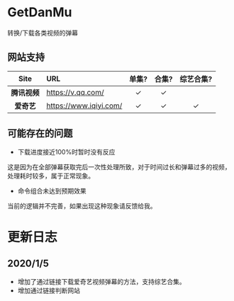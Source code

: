 <!--
 * @作者: weimo
 * @创建日期: 2020-01-04 18:45:58
 * @上次编辑时间       : 2020-01-05 14:42:42
 * @一个人的命运啊,当然要靠自我奋斗,但是...
 -->
# GetDanMu

转换/下载各类视频的弹幕

## 网站支持
| Site | URL | 单集? | 合集? | 综艺合集? |
| :--: | :-- | :-----: | :-----: | :-----: |
| **腾讯视频** | <https://v.qq.com/>    |✓|✓| |
| **爱奇艺** | <https://www.iqiyi.com/>    |✓|✓|✓|

## 可能存在的问题
- 下载进度接近100%时暂时没有反应

这是因为在全部弹幕获取完后一次性处理所致，对于时间过长和弹幕过多的视频，处理耗时较多，属于正常现象。
- 命令组合未达到预期效果

当前的逻辑并不完善，如果出现这种现象请反馈给我。

# 更新日志

## 2020/1/5

- 增加了通过链接下载爱奇艺视频弹幕的方法，支持综艺合集。
- 增加通过链接判断网站